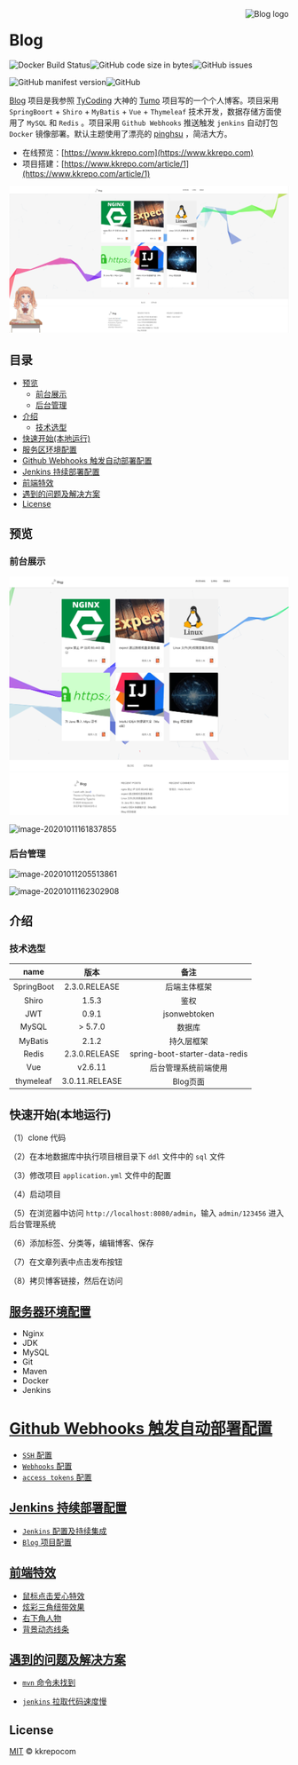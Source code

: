 <a href="https://www.kkrepo.com">
    <img src="https://www.kkrepo.com/site/images/logo.png" alt="Blog logo" title="Blog" align="right" height="60" />
</a>

# Blog

![Docker Build Status](https://img.shields.io/docker/build/kkrepocom/blog)![GitHub code size in bytes](https://img.shields.io/github/languages/code-size/kkrepocom/blog)![GitHub issues](https://img.shields.io/github/issues/kkrepocom/blog)

![GitHub manifest version](https://img.shields.io/github/manifest-json/v/kkrepocom/blog)![GitHub](https://img.shields.io/github/license/kkrepocom/blog)

 [Blog](https://github.com/kkrepocom/Blog) 项目是我参照 [TyCoding](https://github.com/TyCoding) 大神的 [Tumo](https://github.com/TyCoding/tumo) 项目写的一个个人博客。项目采用 `SpringBoort` + `Shiro` + `MyBatis` + `Vue` + `Thymeleaf` 技术开发，数据存储方面使用了 `MySQL` 和 `Redis` 。项目采用 `Github Webhooks` 推送触发 `jenkins` 自动打包 `Docker` 镜像部署。默认主题使用了漂亮的 [pinghsu](https://github.com/chakhsu/pinghsu) ，简洁大方。



- 在线预览：[https://www.kkrepo.com](https://www.kkrepo.com)
- 项目搭建：[https://www.kkrepo.com/article/1](https://www.kkrepo.com/article/1)


![image-20201011155636571](https://github.com/kkrepocom/ImageHosting/blob/master/image-20201011155636571-z1NipE.png)



## 目录

- [预览](#预览)
  - [前台展示](#前台展示)
  - [后台管理](#后台管理)
- [介绍](#介绍)
  - [技术选型](#技术选型)
- [快速开始(本地运行)](#快速开始(本地运行))
- [服务区环境配置](#服务区环境配置)
- [Github Webhooks 触发自动部署配置](https://github.com/kkrepocom/Blog#github-webhooks-%E8%A7%A6%E5%8F%91%E8%87%AA%E5%8A%A8%E9%83%A8%E7%BD%B2%E9%85%8D%E7%BD%AE)
- [Jenkins 持续部署配置](https://github.com/kkrepocom/Blog#jenkins-%E6%8C%81%E7%BB%AD%E9%83%A8%E7%BD%B2%E9%85%8D%E7%BD%AE)
- [前端特效](#前端特效)
- [遇到的问题及解决方案](#遇到的问题及解决方案)
- [License](#License)

## 预览

### 前台展示

![image-20201011161751906](https://github.com/kkrepocom/ImageHosting/blob/master/image-20201011161751906-DxOVsV.png)



![image-20201011161837855](https://cdn.kkrepo.com/uPic/2020-10-11/image-20201011161837855-1aLuEY.png)

### 后台管理

![image-20201011205513861](https://cdn.kkrepo.com/uPic/2020-10-11/image-20201011205513861-ujgzSY.png)



![image-20201011162302908](https://cdn.kkrepo.com/uPic/2020-10-11/image-20201011162302908-vjDNis.png)



## 介绍

### 技术选型

|    name    |      版本      |              备注              |
| :--------: | :------------: | :----------------------------: |
| SpringBoot | 2.3.0.RELEASE  |          后端主体框架          |
|   Shiro    |     1.5.3      |              鉴权              |
|    JWT     |     0.9.1      |          jsonwebtoken          |
|   MySQL    |    > 5.7.0     |             数据库             |
|  MyBatis   |     2.1.2      |           持久层框架           |
|   Redis    | 2.3.0.RELEASE  | spring-boot-starter-data-redis |
|    Vue     |    v2.6.11     |      后台管理系统前端使用      |
| thymeleaf  | 3.0.11.RELEASE |            Blog页面            |

## 快速开始(本地运行)

（1）clone 代码

（2）在本地数据库中执行项目根目录下 `ddl` 文件中的 `sql` 文件

（3）修改项目 `application.yml` 文件中的配置

（4）启动项目

（5）在浏览器中访问 `http://localhost:8080/admin`，输入 `admin/123456` 进入后台管理系统

（6）添加标签、分类等，编辑博客、保存

（7）在文章列表中点击发布按钮

（8）拷贝博客链接，然后在访问

## [服务器环境配置](https://github.com/kkrepocom/Blog/wiki/%E6%9C%8D%E5%8A%A1%E5%99%A8%E9%85%8D%E7%BD%AE)

- Nginx
- JDK
- MySQL
- Git
- Maven
- Docker
- Jenkins

# [Github Webhooks 触发自动部署配置](https://github.com/kkrepocom/Blog/wiki/Github-Webhooks-%E8%A7%A6%E5%8F%91%E8%87%AA%E5%8A%A8%E9%83%A8%E7%BD%B2%E9%85%8D%E7%BD%AE)

- [`SSH` 配置](https://github.com/kkrepocom/Blog/wiki/Github-Webhooks-%E8%A7%A6%E5%8F%91%E8%87%AA%E5%8A%A8%E9%83%A8%E7%BD%B2%E9%85%8D%E7%BD%AE#ssh-%E9%85%8D%E7%BD%AE)
- [`Webhooks` 配置](https://github.com/kkrepocom/Blog/wiki/Github-Webhooks-%E8%A7%A6%E5%8F%91%E8%87%AA%E5%8A%A8%E9%83%A8%E7%BD%B2%E9%85%8D%E7%BD%AE#webhooks-%E9%85%8D%E7%BD%AE)
- [`access tokens` 配置](https://github.com/kkrepocom/Blog/wiki/Github-Webhooks-%E8%A7%A6%E5%8F%91%E8%87%AA%E5%8A%A8%E9%83%A8%E7%BD%B2%E9%85%8D%E7%BD%AE#access-tokens-%E9%85%8D%E7%BD%AE)

## [Jenkins 持续部署配置](https://github.com/kkrepocom/Blog/wiki/Jenkins-%E9%85%8D%E7%BD%AE%E5%8F%8A%E6%8C%81%E7%BB%AD%E9%9B%86%E6%88%90)

- [`Jenkins` 配置及持续集成](https://github.com/kkrepocom/Blog/wiki/Jenkins-%E9%85%8D%E7%BD%AE%E5%8F%8A%E6%8C%81%E7%BB%AD%E9%9B%86%E6%88%90#jenkins-%E9%85%8D%E7%BD%AE%E5%8F%8A%E6%8C%81%E7%BB%AD%E9%9B%86%E6%88%90)
- [`Blog` 项目配置](https://github.com/kkrepocom/Blog/wiki/Jenkins-%E9%85%8D%E7%BD%AE%E5%8F%8A%E6%8C%81%E7%BB%AD%E9%9B%86%E6%88%90#blog-%E9%A1%B9%E7%9B%AE%E9%85%8D%E7%BD%AE)

## [前端特效](https://github.com/kkrepocom/Blog/wiki/%E5%89%8D%E7%AB%AF%E7%89%B9%E6%95%88)

- [鼠标点击爱心特效](https://github.com/kkrepocom/Blog/wiki/%E5%89%8D%E7%AB%AF%E7%89%B9%E6%95%88#%E9%BC%A0%E6%A0%87%E7%82%B9%E5%87%BB%E7%88%B1%E5%BF%83%E7%89%B9%E6%95%88)
- [炫彩三角纽带效果](https://github.com/kkrepocom/Blog/wiki/%E5%89%8D%E7%AB%AF%E7%89%B9%E6%95%88#%E7%82%AB%E5%BD%A9%E4%B8%89%E8%A7%92%E7%BA%BD%E5%B8%A6%E6%95%88%E6%9E%9C)
- [右下角人物](https://github.com/kkrepocom/Blog/wiki/%E5%89%8D%E7%AB%AF%E7%89%B9%E6%95%88#%E5%8F%B3%E4%B8%8B%E8%A7%92%E7%9A%84%E5%B0%8F%E5%A7%91%E5%A8%98)
- [背景动态线条](https://github.com/kkrepocom/Blog/wiki/%E5%89%8D%E7%AB%AF%E7%89%B9%E6%95%88#%E8%83%8C%E6%99%AF%E5%8A%A8%E6%80%81%E7%BA%BF%E6%9D%A1)


## [遇到的问题及解决方案](https://github.com/kkrepocom/Blog/wiki/%E9%81%87%E5%88%B0%E7%9A%84%E9%97%AE%E9%A2%98%E5%8F%8A%E8%A7%A3%E5%86%B3%E6%96%B9%E6%A1%88)

- [`mvn` 命令未找到](https://github.com/kkrepocom/Blog/wiki/%E9%81%87%E5%88%B0%E7%9A%84%E9%97%AE%E9%A2%98%E5%8F%8A%E8%A7%A3%E5%86%B3%E6%96%B9%E6%A1%88#mvn-%E5%91%BD%E4%BB%A4%E6%9C%AA%E6%89%BE%E5%88%B0)

- [`jenkins` 拉取代码速度慢](https://github.com/kkrepocom/Blog/wiki/%E9%81%87%E5%88%B0%E7%9A%84%E9%97%AE%E9%A2%98%E5%8F%8A%E8%A7%A3%E5%86%B3%E6%96%B9%E6%A1%88#jenkins-%E6%8B%89%E5%8F%96%E4%BB%A3%E7%A0%81%E9%80%9F%E5%BA%A6%E6%85%A2)


## License

[MIT](LICENSE) © kkrepocom

